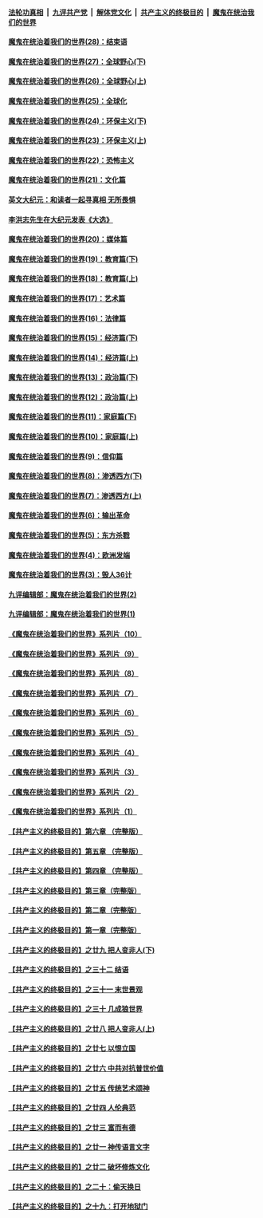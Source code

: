 

####  [法轮功真相](../../../../basic/blob/master/README.md?t=04081031) &nbsp;|&nbsp; [九评共产党](../../../../9ping.md/blob/master/README.md?t=04081031) &nbsp;|&nbsp; [解体党文化](../../../../jtdwh.md/blob/master/README.md?t=04081031)  &nbsp;|&nbsp; [共产主义的终极目的](../../../../gczydzjmd.md/blob/master/README.md?t=04081031) &nbsp;|&nbsp; [魔鬼在统治我们的世界](../../../../mgztzwmdsj.md/blob/master/README.md?t=04081031) 

#### [魔鬼在统治着我们的世界(28)：结束语](../pages/nsc422/n10936246.md?t=04081031) 

#### [魔鬼在统治着我们的世界(27)：全球野心(下)](../pages/nsc422/n10928319.md?t=04081031) 

#### [魔鬼在统治着我们的世界(26)：全球野心(上)](../pages/nsc422/n10900318.md?t=04081031) 

#### [魔鬼在统治着我们的世界(25)：全球化](../pages/nsc422/n10788205.md?t=04081031) 

#### [魔鬼在统治着我们的世界(24)：环保主义(下)](../pages/nsc422/n10695307.md?t=04081031) 

#### [魔鬼在统治着我们的世界(23)：环保主义(上)](../pages/nsc422/n10688613.md?t=04081031) 

#### [魔鬼在统治着我们的世界(22)：恐怖主义](../pages/nsc422/n10614727.md?t=04081031) 

#### [魔鬼在统治着我们的世界(21)：文化篇](../pages/nsc422/n10597706.md?t=04081031) 

#### [英文大纪元：和读者一起寻真相 无所畏惧](../pages/nsc422/n12542027.md?t=04081031) 

#### [李洪志先生在大纪元发表《大选》](../pages/nsc422/n12534746.md?t=04081031) 

#### [魔鬼在统治着我们的世界(20)：媒体篇](../pages/nsc422/n10586579.md?t=04081031) 

#### [魔鬼在统治着我们的世界(19)：教育篇(下)](../pages/nsc422/n10564808.md?t=04081031) 

#### [魔鬼在统治着我们的世界(18)：教育篇(上)](../pages/nsc422/n10526970.md?t=04081031) 

#### [魔鬼在统治着我们的世界(17)：艺术篇](../pages/nsc422/n10499093.md?t=04081031) 

#### [魔鬼在统治着我们的世界(16)：法律篇](../pages/nsc422/n10485969.md?t=04081031) 

#### [魔鬼在统治着我们的世界(15)：经济篇(下)](../pages/nsc422/n10469975.md?t=04081031) 

#### [魔鬼在统治着我们的世界(14)：经济篇(上)](../pages/nsc422/n10457370.md?t=04081031) 

#### [魔鬼在统治着我们的世界(13)：政治篇(下)](../pages/nsc422/n10448270.md?t=04081031) 

#### [魔鬼在统治着我们的世界(12)：政治篇(上)](../pages/nsc422/n10444576.md?t=04081031) 

#### [魔鬼在统治着我们的世界(11)：家庭篇(下)](../pages/nsc422/n10440961.md?t=04081031) 

#### [魔鬼在统治着我们的世界(10)：家庭篇(上)](../pages/nsc422/n10435448.md?t=04081031) 

#### [魔鬼在统治着我们的世界(9)：信仰篇](../pages/nsc422/n10432159.md?t=04081031) 

#### [魔鬼在统治着我们的世界(8)：渗透西方(下)](../pages/nsc422/n10429603.md?t=04081031) 

#### [魔鬼在统治着我们的世界(7)：渗透西方(上)](../pages/nsc422/n10426013.md?t=04081031) 

#### [魔鬼在统治着我们的世界(6)：输出革命](../pages/nsc422/n10421536.md?t=04081031) 

#### [魔鬼在统治着我们的世界(5)：东方杀戮](../pages/nsc422/n10417707.md?t=04081031) 

#### [魔鬼在统治着我们的世界(4)：欧洲发端](../pages/nsc422/n10414890.md?t=04081031) 

#### [魔鬼在统治着我们的世界(3)：毁人36计](../pages/nsc422/n10411583.md?t=04081031) 

#### [九评编辑部：魔鬼在统治着我们的世界(2)](../pages/nsc422/n10410036.md?t=04081031) 

#### [九评编辑部：魔鬼在统治着我们的世界(1)](../pages/nsc422/n10406825.md?t=04081031) 

#### [《魔鬼在统治着我们的世界》系列片（10）](../pages/nsc422/n12292670.md?t=04081031) 

#### [《魔鬼在统治着我们的世界》系列片（9）](../pages/nsc422/n12290859.md?t=04081031) 

#### [《魔鬼在统治着我们的世界》系列片（8）](../pages/nsc422/n12287445.md?t=04081031) 

#### [《魔鬼在统治着我们的世界》系列片（7）](../pages/nsc422/n12283425.md?t=04081031) 

#### [《魔鬼在统治着我们的世界》系列片（6）](../pages/nsc422/n12282314.md?t=04081031) 

#### [《魔鬼在统治着我们的世界》系列片（5）](../pages/nsc422/n12281419.md?t=04081031) 

#### [《魔鬼在统治着我们的世界》系列片（4）](../pages/nsc422/n12274024.md?t=04081031) 

#### [《魔鬼在统治着我们的世界》系列片（3）](../pages/nsc422/n12271322.md?t=04081031) 

#### [《魔鬼在统治着我们的世界》系列片（2）](../pages/nsc422/n12269049.md?t=04081031) 

#### [《魔鬼在统治着我们的世界》系列片（1）](../pages/nsc422/n12267575.md?t=04081031) 

#### [【共产主义的终极目的】第六章 （完整版）](../pages/nsc422/n11428913.md?t=04081031) 

#### [【共产主义的终极目的】第五章 （完整版）](../pages/nsc422/n11428912.md?t=04081031) 

#### [【共产主义的终极目的】第四章 （完整版）](../pages/nsc422/n11428907.md?t=04081031) 

#### [【共产主义的终极目的】第三章（完整版）](../pages/nsc422/n11428848.md?t=04081031) 

#### [【共产主义的终极目的】第二章（完整版）](../pages/nsc422/n11428831.md?t=04081031) 

#### [【共产主义的终极目的】第一章（完整版）](../pages/nsc422/n11417651.md?t=04081031) 

#### [【共产主义的终极目的】之廿九 把人变非人(下)](../pages/nsc422/n11344140.md?t=04081031) 

#### [【共产主义的终极目的】之三十二 结语](../pages/nsc422/n11360535.md?t=04081031) 

#### [【共产主义的终极目的】之三十一 末世景观](../pages/nsc422/n11351129.md?t=04081031) 

#### [【共产主义的终极目的】之三十 几成狼世界](../pages/nsc422/n11348280.md?t=04081031) 

#### [【共产主义的终极目的】之廿八 把人变非人(上)](../pages/nsc422/n11340492.md?t=04081031) 

#### [【共产主义的终极目的】之廿七 以恨立国](../pages/nsc422/n11336944.md?t=04081031) 

#### [【共产主义的终极目的】之廿六 中共对抗普世价值](../pages/nsc422/n11324785.md?t=04081031) 

#### [【共产主义的终极目的】之廿五 传统艺术颂神](../pages/nsc422/n11296396.md?t=04081031) 

#### [【共产主义的终极目的】之廿四 人伦典范](../pages/nsc422/n11296397.md?t=04081031) 

#### [【共产主义的终极目的】之廿三 富而有德](../pages/nsc422/n11283598.md?t=04081031) 

#### [【共产主义的终极目的】之廿一 神传语言文字](../pages/nsc422/n11263265.md?t=04081031) 

#### [【共产主义的终极目的】之廿二 破坏修炼文化](../pages/nsc422/n11245728.md?t=04081031) 

#### [【共产主义的终极目的】之二十：偷天换日](../pages/nsc422/n11238846.md?t=04081031) 

#### [【共产主义的终极目的】之十九：打开地狱门](../pages/nsc422/n11206376.md?t=04081031) 


